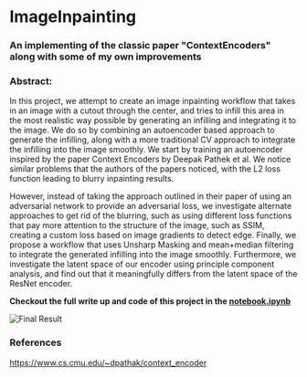 # ImageInpainting
### An implementing of the classic paper "ContextEncoders" along with some of my own improvements

### Abstract:

In this project, we attempt to create an image inpainting workflow that takes in an image with a cutout through the center, and tries to infill this area in the most realistic way possible by generating an infilling and integrating it to the image. We do so by combining an autoencoder based approach to generate the infilling, along with a more traditional CV approach to integrate the infilling into the image smoothly. We start by training an autoencoder inspired by the paper Context Encoders by Deepak Pathek et al. We notice similar problems that the authors of the papers noticed, with the L2 loss function leading to blurry inpainting results.

However, instead of taking the approach outlined in their paper of using an adversarial network to provide an adversarial loss, we investigate alternate approaches to get rid of the blurring, such as using different loss functions that pay more attention to the structure of the image, such as SSIM, creating a custom loss based on image gradients to detect edge. Finally, we propose a workflow that uses Unsharp Masking and mean+median filtering to integrate the generated infilling into the image smoothly. Furthermore, we investigate the latent space of our encoder using principle component analysis, and find out that it meaningfully differs from the latent space of the ResNet encoder.

**Checkout the full write up and code of this project in the [notebook.ipynb](https://github.com/shahanneda/ImageInpainting/blob/main/notebook.ipynb)**



![Final Result](./images/final_out.png)

### References
https://www.cs.cmu.edu/~dpathak/context_encoder